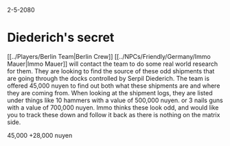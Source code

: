 2-5-2080
# Diederich's secret
[[../Players/Berlin Team|Berlin Crew]]
[[../NPCs/Friendly/Germany/Immo Mauer|Immo Mauer]] will contact the team to do some real world research for them. They are looking to find the source of these odd shipments that are going through the docks controlled by Serpil Diederich. The team is offered 45,000 nuyen to find out both what these shipments are and where they are coming from. When looking at the shipment logs, they are listed under things like 10 hammers with a value of 500,000 nuyen. or 3 nails guns with a value of 700,000 nuyen. Immo thinks these look odd,  and would like you to track these down and follow it back as there is nothing on the matrix side.

45,000 +28,000 nuyen